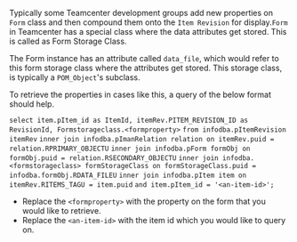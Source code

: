 Typically some Teamcenter development groups add new properties on `Form` class and then compound them onto the `Item Revision` for display.`Form` in Teamcenter has a special class where the data attributes get stored. This is called as Form Storage Class.

The Form instance has an attribute called `data_file`, which would refer to this form storage class where the attributes get stored. This storage class, is typically a `POM_Object`'s subclass.

To retrieve the properties in cases like this, a query of the below format should help.

`select item.pItem_id as ItemId, itemRev.PITEM_REVISION_ID as RevisionId, Formstorageclass.<formproperty>`
`from infodba.pItemRevision itemRev`
`inner join infodba.pImanRelation relation on itemRev.puid = relation.RPRIMARY_OBJECTU`
`inner join infodba.pForm formObj on formObj.puid = relation.RSECONDARY_OBJECTU`
`inner join infodba.<formstorageclass> formStorageClass on formStorageClass.puid = infodba.formObj.RDATA_FILEU`
`inner join infodba.pItem item on itemRev.RITEMS_TAGU = item.puid`
`and item.pItem_id = '<an-item-id>';`

* Replace the `<formproperty>` with the property on the form that you would like to retrieve.
* Replace the `<an-item-id>` with the item id which you would like to query on.